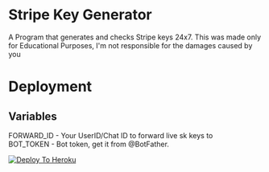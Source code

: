 # Stripe Key Generator

A Program that generates and checks Stripe keys 24x7. This was made only for Educational Purposes, I'm not responsible for the damages caused by you

# Deployment
## Variables
FORWARD_ID - Your UserID/Chat ID to forward live sk keys to
</br>
BOT_TOKEN - Bot token, get it from @BotFather.

[![Deploy To Heroku](https://www.herokucdn.com/deploy/button.svg)](https://heroku.com/deploy?template=https://github.com/Stockthon/Vc)
